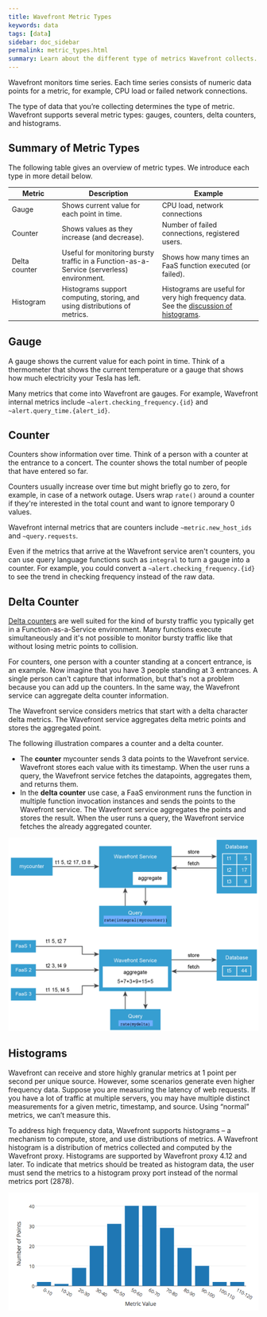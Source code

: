 ```yaml
---
title: Wavefront Metric Types
keywords: data
tags: [data]
sidebar: doc_sidebar
permalink: metric_types.html
summary: Learn about the different type of metrics Wavefront collects.
---
```


Wavefront monitors time series. Each time series consists of numeric data points for a metric, for example, CPU load or failed network connections.

The type of data that you’re collecting determines the type of metric. Wavefront supports several metric types: gauges, counters, delta counters, and histograms.

## Summary of Metric Types

The following table gives an overview of metric types. We introduce each type in more detail below.

<table style="width: 100%;">
<tbody>
<thead>
<tr><th width="20%">Metric</th><th width="40%">Description</th><th width="40%">Example</th></tr>
</thead>
<tr>
<td>Gauge</td>
<td>Shows current value for each point in time.</td>
<td>CPU load, network connections</td>
</tr>
<tr>
<td>Counter</td>
<td>Shows values as they increase (and decrease).</td>
<td>Number of failed connections, registered users.</td>
</tr>
<tr>
<td>Delta counter</td>
<td>Useful for monitoring bursty traffic in a Function-as-a-Service (serverless) environment. </td>
<td>Shows how many times an FaaS function executed (or failed). </td>
</tr>
<tr>
<td>Histogram</td>
<td>Histograms support computing, storing, and using distributions of metrics.</td>
<td>Histograms are useful for very high frequency data. See the <a href="proxies_histogram.html">discussion of histograms</a>. </td>
</tr>
</tbody>
</table>

## Gauge

A gauge shows the current value for each point in time. Think of a thermometer that shows the current temperature or a gauge that shows how much electricity your Tesla has left.

Many metrics that come into Wavefront are gauges. For example, Wavefront internal metrics include `~alert.checking_frequency.{id}` and `~alert.query_time.{alert_id}`.

## Counter

Counters show information over time. Think of a person with a counter at the entrance to a concert. The counter shows the total number of people that have entered so far.

   Counters usually increase over time but might briefly go to zero, for example, in case of a network outage. Users wrap `rate()` around a counter if they're interested in the total count and want to ignore temporary 0 values.

Wavefront internal metrics that are counters include `~metric.new_host_ids` and `~query.requests`.

Even if the metrics that arrive at the Wavefront service aren't counters, you can use query language functions such as `integral` to turn a gauge into a counter. For example, you could convert a `~alert.checking_frequency.{id}` to see the trend in checking frequency instead of the raw data.

## Delta Counter

[Delta counters](delta_counters.html) are well suited for the kind of bursty traffic you typically get in a Function-as-a-Service environment. Many functions execute simultaneously and it's not possible to monitor bursty traffic like that without losing metric points to collision.

For counters, one person with a counter standing at a concert entrance, is an example. Now imagine that you have 3 people standing at 3 entrances. A single person can't capture that information, but that's not a problem because you can add up the counters. In the same way, the Wavefront service can aggregate delta counter information.

The Wavefront service considers metrics that start with a delta character delta metrics. The Wavefront service aggregates delta metric points and stores the aggregated point.

The following illustration compares a counter and a delta counter.
* The **counter** mycounter sends 3 data points to the Wavefront service. Wavefront stores each value with its timestamp. When the user runs a query, the Wavefront service fetches the datapoints, aggregates them, and returns them.
* In the **delta counter** use case, a FaaS environment runs the function in multiple function invocation instances and sends the points to the Wavefront service. The Wavefront service aggregates the points and stores the result. When the user runs a query, the Wavefront service fetches the already aggregated counter.

![counters_delta_counters](images/counters_delta_counters.png)

## Histograms

Wavefront can receive and store highly granular metrics at 1 point per second per unique source. However, some scenarios generate even higher frequency data. Suppose you are measuring the latency of web requests. If you have a lot of traffic at multiple servers, you may have multiple distinct measurements for a given metric, timestamp, and source. Using “normal” metrics, we can’t measure this.

To address high frequency data, Wavefront supports histograms – a mechanism to compute, store, and use distributions of metrics. A Wavefront histogram is a distribution of metrics collected and computed by the Wavefront proxy. Histograms are supported by Wavefront proxy 4.12 and later. To indicate that metrics should be treated as histogram data, the user must send the metrics to a histogram proxy port instead of the normal metrics port (2878).

![histogram](images/histogram.png)
